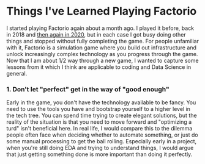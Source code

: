 Things I've Learned Playing Factorio
====================================

I started playing Factorio again about a month ago.  I played it before, back in 2018 and [then again in 2020](http://lagerratrobe.blogspot.com/2020/03/factorio-log.html), but in each case I got busy doing other things and stopped without fully completing the game.  For people unfamiliar with it, Factorio is a simulation game where you build out infrastructure and unlock increasingly complex technology as you progress through the game.  Now that I am about 1/2 way through a new game, I wanted to capture some lessons from it which I think are applicable to coding and Data Science in general.

### 1. Don't let "perfect" get in the way of "good enough"

Early in the game, you don't have the technology available to be fancy.  You need to use the tools you have and bootstrap yourself to a higher level in the tech tree.  You can spend time trying to create elegant solutions, but the reality of the situation is that you need to move forward and "optimizing a turd" isn't beneficial here.  In real life, I would compare this to the dilemma people often face when deciding whether to automate something, or just do some manual processing to get the ball rolling.  Especially early in a project, when you're still doing EDA and trying to understand things, I would argue that just getting something done is more important than doing it perfectly.


